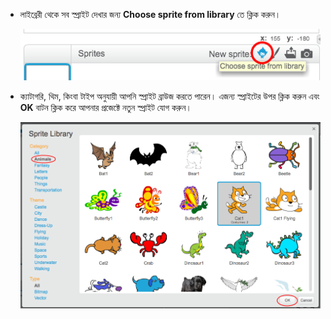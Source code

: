 + লাইব্রেরী থেকে সব স্প্রাইট দেখার জন্য **Choose sprite from library** তে ক্লিক করুন। 
    
    ![screenshot](images/sprite-library.png)

+ ক্যাটাগরি, থিম, কিংবা টাইপ অনুযায়ী আপনি স্প্রাইট ব্রাউজ করতে পারেন। এজন্য স্প্রাইটের উপর ক্লিক করুন এবং **OK** বাটন ক্লিক করে আপনার প্রজেক্টে নতুন স্প্রাইট যোগ করুন। 
    
    ![screenshot](images/sprite-choose.png)